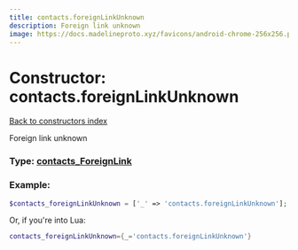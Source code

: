 ```yaml
---
title: contacts.foreignLinkUnknown
description: Foreign link unknown
image: https://docs.madelineproto.xyz/favicons/android-chrome-256x256.png
---
```

# Constructor: contacts.foreignLinkUnknown  
[Back to constructors index](index.md)



Foreign link unknown




### Type: [contacts\_ForeignLink](../types/contacts_ForeignLink.md)


### Example:

```php
$contacts_foreignLinkUnknown = ['_' => 'contacts.foreignLinkUnknown'];
```  


Or, if you're into Lua:

```lua
contacts_foreignLinkUnknown={_='contacts.foreignLinkUnknown'}

```


